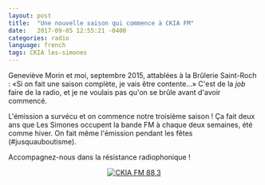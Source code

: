 ```yaml
---
layout: post
title:  "Une nouvelle saison qui commence à CKIA FM"
date:   2017-09-05 12:55:21 -0400
categories: radio
language: french
tags: CKIA les-simones
---
```

Geneviève Morin et moi, septembre 2015, attablées à la Brûlerie Saint-Roch : «Si on fait une saison complète, je vais être contente...» C'est de la <i>job</i> faire de la radio, et je ne voulais pas qu'on se brûle avant d'avoir commencé.

L'émission a survécu et on commence notre troisième saison ! Ça fait deux ans que Les Simones occupent la bande FM à chaque deux semaines, été comme hiver. On fait même l'émission pendant les fêtes (#jusquauboutisme).

Accompagnez-nous dans la résistance radiophonique !

<center>
<a href="http://www.ckiafm.org">
<img border="0" alt="CKIA FM 88,3" title="CKIA FM 88,3" src="{{site.url}}/img/CKIA-martiens-petit.png">
</a>
</center>

[Résonance]:http://www.festivalresonance.com
[Magnéto]:http://www.magnetobalado.com
[FB-LS]:https://www.facebook.com/LesSimonesCKIA/
